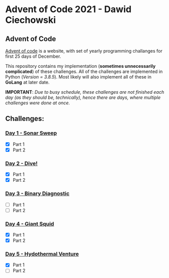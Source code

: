 # Advent of Code 2021 - Dawid Ciechowski

## Advent of Code

[Advent of code](adventofcode.com) is a website, with set of yearly programming challanges for first 25 days of December.

This repository contains my implementation (**sometimes unnecessarily complicated**) of these challenges. All of the challenges are implemented in Python (*Version = 3.8.5*). Most likely will also implement all of these in **GoLang** at later date.

**IMPORTANT**: *Due to busy schedule, these challenges are not finished each day (as they should be, technically), hence there are days, where multiple challenges were done at once.*

## Challenges:

### [Day 1 - Sonar Sweep](https://adventofcode.com/2021/day/1)

- [x] Part 1
- [x] Part 2

### [Day 2 - Dive!](https://adventofcode.com/2021/day/2)

- [x] Part 1
- [x] Part 2

### [Day 3 - Binary Diagnostic](https://adventofcode.com/2021/day/3)

- [ ] Part 1
- [ ] Part 2

### [Day 4 - Giant Squid](https://adventofcode.com/2021/day/4)

- [x] Part 1
- [x] Part 2

### [Day 5 - Hydothermal Venture](https://adventofcode.com/2021/day/5)

- [x] Part 1
- [ ] Part 2